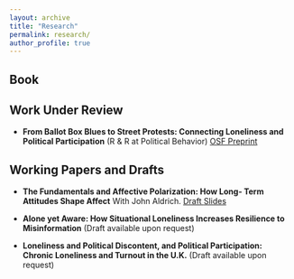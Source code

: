 ```yaml
---
layout: archive
title: "Research"
permalink: research/
author_profile: true
---
```


## Book



## Work Under Review

* **From Ballot Box Blues to Street Protests: Connecting Loneliness and Political Participation** (R & R at Political Behavior)
<a class="btn" href="https://osf.io/preprints/osf/thw4x"> OSF Preprint </a>


## Working Papers and Drafts

* **The Fundamentals and Affective Polarization: How Long-
Term Attitudes Shape Affect** With John Aldrich.
<a class="btn" href="https://www.dropbox.com/scl/fi/8fdacyj53vocchhg7ae9a/APSA_Aldrich-Bae_Affective-Polarization.pdf?rlkey=v74cuw331s52wjsbfnxgtsdyx&dl=0"> Draft </a> <a class="btn" href="https://www.dropbox.com/scl/fi/gkejavvzzqc3siw72fa5t/APSA_2024_Fundamentals-9.pdf?rlkey=lln93tveo5dogrowzrfcssc3o&dl=0"> Slides </a> 

* **Alone yet Aware: How Situational Loneliness Increases Resilience to Misinformation** (Draft available upon request)
  
* **Loneliness and Political Discontent, and Political Participation: Chronic Loneliness and
Turnout in the U.K.** 
(Draft available upon request)
